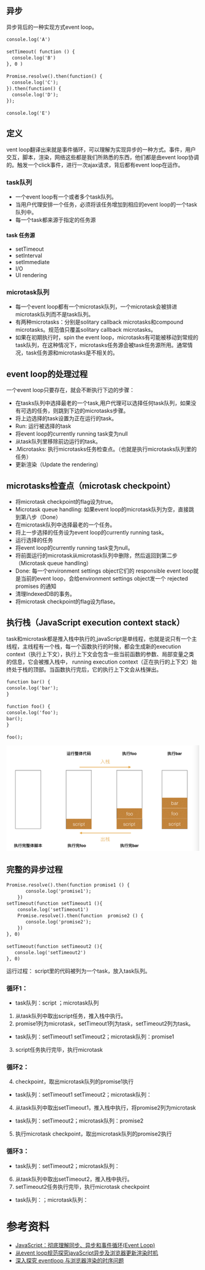 ## 异步
异步背后的一种实现方式event loop。

```
console.log('A')

setTimeout( function () {
  console.log('B')
}, 0 )

Promise.resolve().then(function() {
  console.log('C');
}).then(function() {
  console.log('D');
});

console.log('E')
```
## 定义
vent loop翻译出来就是事件循环，可以理解为实现异步的一种方式。事件，用户交互，脚本，渲染，网络这些都是我们所熟悉的东西，他们都是由event loop协调的。触发一个click事件，进行一次ajax请求，背后都有event loop在运作。
### task队列
- 一个event loop有一个或者多个task队列。
- 当用户代理安排一个任务，必须将该任务增加到相应的event loop的一个task队列中。
- 每一个task都来源于指定的任务源
#### task 任务源
- setTimeout
- setInterval
- setImmediate
- I/O
- UI rendering
### microtask队列
- 每一个event loop都有一个microtask队列，一个microtask会被排进microtask队列而不是task队列。
- 有两种microtasks：分别是solitary callback microtasks和compound microtasks。规范值只覆盖solitary callback microtasks。
- 如果在初期执行时，spin the event loop，microtasks有可能被移动到常规的task队列，在这种情况下，microtasks任务源会被task任务源所用。通常情况，task任务源和microtasks是不相关的。
## event loop的处理过程
一个event loop只要存在，就会不断执行下边的步骤：
- 在tasks队列中选择最老的一个task,用户代理可以选择任何task队列，如果没有可选的任务，则跳到下边的microtasks步骤。
- 将上边选择的task设置为正在运行的task。
- Run: 运行被选择的task
- 将event loop的currently running task变为null
- 从task队列里移除前边运行的task。
- .Microtasks: 执行microtasks任务检查点。（也就是执行microtasks队列里的任务）
- 更新渲染（Update the rendering）

## microtasks检查点（microtask checkpoint）
- 将microtask checkpoint的flag设为true。
- Microtask queue handling: 如果event loop的microtask队列为空，直接跳到第八步（Done）
- 在microtask队列中选择最老的一个任务。
- 将上一步选择的任务设为event loop的currently running task。
- 运行选择的任务
- 将event loop的currently running task变为null。
- 将前面运行的microtask从microtask队列中删除，然后返回到第二步（Microtask queue handling）
- Done: 每一个environment settings object它们的 responsible event loop就是当前的event loop，会给environment settings object发一个 rejected promises 的通知
- 清理IndexedDB的事务。
- 将microtask checkpoint的flag设为flase。

## 执行栈（JavaScript execution context stack）
task和microtask都是推入栈中执行的,javaScript是单线程，也就是说只有一个主线程，主线程有一个栈，每一个函数执行的时候，都会生成新的execution context（执行上下文），执行上下文会包含一些当前函数的参数、局部变量之类的信息，它会被推入栈中， running execution context（正在执行的上下文）始终处于栈的顶部。当函数执行完后，它的执行上下文会从栈弹出。

```
function bar() {
console.log('bar');
}

function foo() {
console.log('foo');
bar();
}

foo();
```
![image](https://github.com/aooy/aooy.github.io/blob/master/blog/issues5/img/ec2.jpg?raw=true)
## 完整的异步过程

```
Promise.resolve().then(function promise1 () {
       console.log('promise1');
    })
setTimeout(function setTimeout1 (){
    console.log('setTimeout1')
    Promise.resolve().then(function  promise2 () {
       console.log('promise2');
    })
}, 0)

setTimeout(function setTimeout2 (){
   console.log('setTimeout2')
}, 0)
```
运行过程：
script里的代码被列为一个task，放入task队列。
### 循环1：
- task队列：script ；microtask队列
1. 从task队列中取出script任务，推入栈中执行。
2. promise1列为microtask，setTimeout1列为task，setTimeout2列为task。
- task队列：setTimeout1 setTimeout2；microtask队列：promise1
3. script任务执行完毕，执行microtask
### 循环2：
4. checkpoint，取出microtask队列的promise1执行
- task队列：setTimeout1 setTimeout2；microtask队列：
4. 从task队列中取出setTimeout1，推入栈中执行，将promise2列为microtask
- task队列：setTimeout2；microtask队列：promise2
5. 执行microtask checkpoint，取出microtask队列的promise2执行
### 循环3：
- task队列：setTimeout2；microtask队列：
6. 从task队列中取出setTimeout2，推入栈中执行。
7. setTimeout2任务执行完毕，执行microtask checkpoint
- task队列：；microtask队列：

# 参考资料
- [JavaScript：彻底理解同步、异步和事件循环(Event Loop)](https://segmentfault.com/a/1190000004322358#articleHeader1)
- [从event loop规范探究javaScript异步及浏览器更新渲染时机](https://github.com/aooy/blog/issues/5/)
- [深入探究 eventloop 与浏览器渲染的时序问题 ](https://github.com/jin5354/404forest/issues/61)



